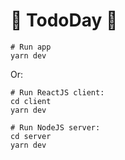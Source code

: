 # 🔅 TodoDay 🔅

```shell
# Run app
yarn dev
```
Or:
```shell
# Run ReactJS client:
cd client
yarn dev
```
```shell
# Run NodeJS server:
cd server
yarn dev
```